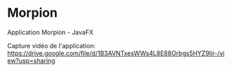 # Morpion
Application Morpion - JavaFX

Capture vidéo de l'application:
https://drive.google.com/file/d/1B3AVNTxesWWs4L8E88Orbgs5HYZ9Iir-/view?usp=sharing
